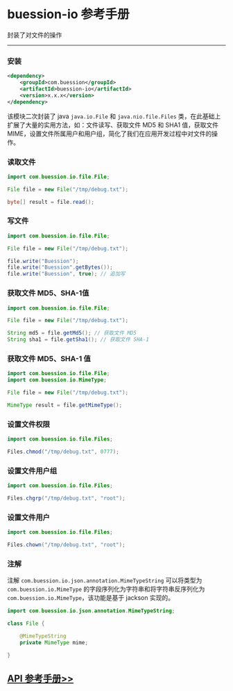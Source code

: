 # buession-io 参考手册


封装了对文件的操作


---


### **安装**

```xml
<dependency>
    <groupId>com.buession</groupId>
    <artifactId>buession-io</artifactId>
    <version>x.x.x</version>
</dependency>
```


该模块二次封装了 java `java.io.File` 和 `java.nio.file.Files` 类，在此基础上扩展了大量的实用方法，如：文件读写、获取文件 MD5 和 SHA1 值，获取文件 MIME，设置文件所属用户和用户组，简化了我们在应用开发过程中对文件的操作。


### **读取文件**

```java
import com.buession.io.file.File;

File file = new File("/tmp/debug.txt");

byte[] result = file.read();
```


### **写文件**

```java
import com.buession.io.file.File;

File file = new File("/tmp/debug.txt");

file.write("Buession");
file.write("Buession".getBytes());
file.write("Buession", true); // 追加写
```


### **获取文件 MD5、SHA-1值**

```java
import com.buession.io.file.File;

File file = new File("/tmp/debug.txt");

String md5 = file.getMd5(); // 获取文件 MD5
String sha1 = file.getSha1(); // 获取文件 SHA-1
```


### **获取文件 MD5、SHA-1 值**

```java
import com.buession.io.file.File;
import com.buession.io.MimeType;

File file = new File("/tmp/debug.txt");

MimeType result = file.getMimeType();
```


### **设置文件权限**

```java
import com.buession.io.file.Files;

Files.chmod("/tmp/debug.txt", 0777);
```


### **设置文件用户组**

```java
import com.buession.io.file.Files;

Files.chgrp("/tmp/debug.txt", "root");
```


### **设置文件用户**

```java
import com.buession.io.file.Files;

Files.chown("/tmp/debug.txt", "root");
```


### **注解**

注解 `com.buession.io.json.annotation.MimeTypeString` 可以将类型为 `com.buession.io.MimeType` 的字段序列化为字符串和将字符串反序列化为 `com.buession.io.MimeType`，该功能是基于 jackson 实现的。

```java
import com.buession.io.json.annotation.MimeTypeString;

class File {

    @MimeTypeString
    private MimeType mime;

}
```


## [API 参考手册>>](/manual/2.0/docs/buession-io/)
